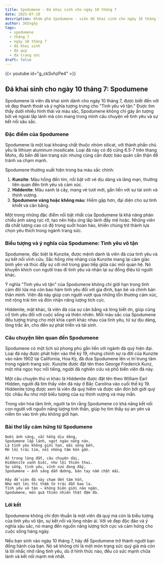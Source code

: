 ```yaml
---
title: Spodumene - Đá khai sinh cho ngày 10 tháng 7
date: 2025-07-10
description: Khám phá Spodumene - viên đá khai sinh cho ngày 10 tháng 7, biểu tượng của Tình yêu vô tận. Cùng tìm hiểu ý nghĩa sâu sắc của viên đá độc đáo này.
author: 365ngày
tags:
  - spodumene
  - tháng 7
  - ngày 10 tháng 7
  - đá khai sinh
  - đá quý
  - đá trang sức
draft: false
---
```


{{< youtube id="g_ckSvhzPe4" >}}

## Đá khai sinh cho ngày 10 tháng 7: Spodumene

Spodumene là viên đá khai sinh dành cho ngày 10 tháng 7, được biết đến với vẻ đẹp thanh thoát và ý nghĩa tượng trưng cho "Tình yêu vô tận." Được tìm thấy dưới nhiều hình thái và màu sắc, Spodumene không chỉ gây ấn tượng bởi vẻ ngoài lấp lánh mà còn mang trong mình câu chuyện về tình yêu và sự kết nối sâu sắc.

### Đặc điểm của Spodumene

Spodumene là một loại khoáng chất thuộc nhóm silicat, với thành phần chủ yếu là lithium aluminum inosilicate. Loại đá này có độ cứng 6.5-7 trên thang Mohs, đủ bền để làm trang sức nhưng cũng cần được bảo quản cẩn thận để tránh va chạm mạnh.

Spodumene thường xuất hiện trong ba màu sắc chính:

1. **Kunzite**: Màu hồng đến tím, nổi bật với vẻ dịu dàng và lãng mạn, thường liên quan đến tình yêu và cảm xúc.
2. **Hiddenite**: Màu xanh lá cây, mang vẻ tươi mới, gắn liền với sự tái sinh và thịnh vượng.
3. **Spodumene vàng hoặc không màu**: Hiếm gặp hơn, đại diện cho sự tinh khiết và cân bằng.

Một trong những đặc điểm nổi bật nhất của Spodumene là khả năng phản chiếu ánh sáng rực rỡ, tạo nên hiệu ứng lấp lánh đầy mê hoặc. Những viên đá chất lượng cao có độ trong suốt hoàn hảo, khiến chúng trở thành lựa chọn yêu thích trong ngành trang sức.

### Biểu tượng và ý nghĩa của Spodumene: Tình yêu vô tận

Spodumene, đặc biệt là Kunzite, được mệnh danh là viên đá của tình yêu và sự kết nối vĩnh cửu. Sắc hồng nhẹ nhàng của Kunzite mang lại cảm giác bình yên và thúc đẩy sự cởi mở trong giao tiếp giữa các mối quan hệ. Nó khuyến khích con người trao đi tình yêu và nhận lại sự đồng điệu từ người khác.

Ý nghĩa "Tình yêu vô tận" của Spodumene không chỉ giới hạn trong tình cảm đôi lứa mà còn bao hàm tình yêu đối với gia đình, bạn bè và chính bản thân mình. Viên đá này giúp con người vượt qua những tổn thương cảm xúc, mở rộng trái tim và đón nhận năng lượng tích cực.

Hiddenite, mặt khác, là viên đá của sự cân bằng và lòng biết ơn, giúp củng cố tình yêu đối với cuộc sống và thiên nhiên. Mỗi màu sắc của Spodumene đều tượng trưng cho một khía cạnh khác nhau của tình yêu, từ sự dịu dàng, lòng trắc ẩn, cho đến sự phát triển và tái sinh.

### Câu chuyện liên quan đến Spodumene

Spodumene có một lịch sử phong phú gắn liền với ngành đá quý hiện đại. Loại đá này được phát hiện vào thế kỷ 19, nhưng chính sự ra đời của Kunzite vào năm 1902 tại California, Hoa Kỳ, đã đưa Spodumene lên vị trí trung tâm trong ngành trang sức. Kunzite được đặt tên theo George Frederick Kunz, một nhà ngọc học nổi tiếng, người đã nghiên cứu và phổ biến viên đá này.

Một câu chuyện thú vị khác là Hiddenite được đặt tên theo William Earl Hidden, người đã tìm thấy viên đá này ở Bắc Carolina vào cuối thế kỷ 19. Hiddenite từng được xem là viên đá quý hiếm và được săn đón bởi giới quý tộc châu Âu như một biểu tượng của sự thịnh vượng và may mắn.

Trong văn hóa tâm linh, người ta tin rằng Spodumene có khả năng kết nối con người với nguồn năng lượng tinh thần, giúp họ tìm thấy sự an yên và niềm tin vào tình yêu không giới hạn.

### Bài thơ lấy cảm hứng từ Spodumene

```
Dưới ánh sáng, sắc hồng dịu dàng,  
Spodumene lấp lánh, ngọt ngào nồng nàn.  
Là tình yêu không giới hạn, mãi vững bền,  
Mở lối trái tim, nối những tâm hồn gần.  

Ẩn trong lòng đất, câu chuyện dài,  
Hiddenite xanh biếc, như lời thiên thai.  
Sự sống, tình yêu, vĩnh cửu đong đầy,  
Spodumene – ánh sáng dẫn đường, bàn tay nắm chặt mãi.  

Hãy để viên đá này chạm đến tâm hồn,  
Như một lời thì thầm từ trái đất bao la.  
Tình yêu vô tận – không biên giới nào ngăn,  
Spodumene, món quà thiên nhiên thật đậm đà.  
```

### Lời kết

Spodumene không chỉ đơn thuần là một viên đá quý mà còn là biểu tượng của tình yêu vô tận, sự kết nối và lòng nhân ái. Với vẻ đẹp độc đáo và ý nghĩa sâu sắc, nó mang đến nguồn năng lượng tích cực và cảm hứng cho cuộc sống hàng ngày.

Nếu bạn sinh vào ngày 10 tháng 7, hãy để Spodumene trở thành người bạn đồng hành của bạn. Nó sẽ không chỉ là một món trang sức quý giá mà còn là lời nhắc nhở rằng tình yêu, dù ở hình thức nào, đều có sức mạnh chữa lành và kết nối mạnh mẽ nhất.